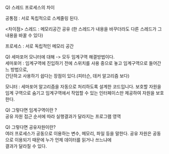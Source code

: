 Q) 스레드 프로세스의 차이

공통점 : 서로 독립적으로 스케줄링 된다.

<차이점>
스레드 : 메모리공간 공유
(한 스레드가 내용을 바꾸더라도 다른 스레드가 그 내용을 바꿀 수 있다)

프로세스 : 서로 독립적인 메모리 공간


Q) 세마포어 모니터에 대해 -> 모두 임계구역 해결방법이다.  
세마포어 : 임계구역에 진입하기 전에 스위치를 사용 중으로 놓고 임계구역으로 들어간느 방법으로,  
간단하고 사용하기 쉽다는 장점이 있다.(피터슨, 데커 알고리즘 보다)  

모니터 : 세마포어 알고리즘을 자동으로 처리하도록 설계한 코드입니다. 보호할 자원을 임계 구역으로 숨기고 임계구역에서 작업할 수 있는 인터페이스만 제공하여 자원을 보호한다.

Q) 그렇다면 임계구역이란 ?   
공유 자원 접근 순서에 따라 실행결과가 달라지는 프로그램 영역  

Q) 그렇다면 공유자원이란?  
여러 프로세스가 공동으로 이용하는 변수, 메모리, 파일 등을 말한다. 공유 자원은 공동으로 이용되기 때문에 누가 언제 데이터를 읽거나 쓰느냐에  
결과가 달라질 수 있다.  
